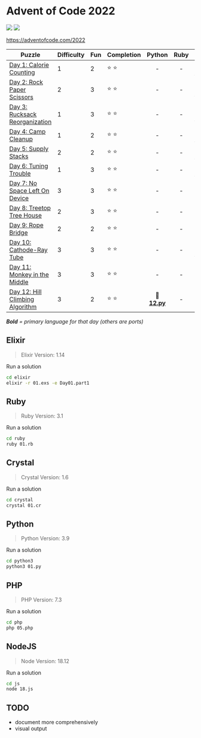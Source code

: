 # Advent of Code 2022

![](https://img.shields.io/badge/days%20completed-12-red) ![](https://img.shields.io/badge/stars%20⭐-24-yellow)

https://adventofcode.com/2022

| Puzzle | Difficulty | Fun | Completion | Python | Ruby | Elixir | PHP | JS | other |
|--------|------------|-----|------------|:------:|:----:|:------:|:---:|:--:|:-----:|
| [Day 1: Calorie Counting](https://adventofcode.com/2022/day/1) | 1 | 2 | :star: :star: | - | - | :heart_decoration: **[01.exs](elixir/01.exs)** | - | - | :gem: [01.cr](crystal/01.cr) |
| [Day 2: Rock Paper Scissors](https://adventofcode.com/2022/day/2) | 2 | 3 | :star: :star: | - | - | :heart_decoration: **[02.exs](elixir/02.exs)** | - | - | - |
| [Day 3: Rucksack Reorganization](https://adventofcode.com/2022/day/3) | 1 | 3 | :star: :star: | - | - | :heart_decoration: **[03.exs](elixir/03.exs)** | - | - | :gem: [03.cr](crystal/03.cr) |
| [Day 4: Camp Cleanup](https://adventofcode.com/2022/day/4) | 1 | 2 | :star: :star: | - | - | :heart_decoration: **[04.exs](elixir/04.exs)** | :elephant: [04.php](php/04.php) | - | :gem: [04.cr](crystal/04.cr) |
| [Day 5: Supply Stacks](https://adventofcode.com/2022/day/5) | 2 | 2 | :star: :star: | - | - | :heart_decoration: **[05.exs](elixir/05.exs)** | - | - | - |
| [Day 6: Tuning Trouble](https://adventofcode.com/2022/day/6) | 1 | 3 | :star: :star: | - | - | :heart_decoration: **[06.exs](elixir/06.exs)** | :elephant: [06.php](php/06.php) | - | :gem: [06.cr](crystal/06.cr) |
| [Day 7: No Space Left On Device](https://adventofcode.com/2022/day/7) | 3 | 3 | :star: :star: | - | - | - | - | :jack_o_lantern: **[07.js](js/07.js)** | :gem: [07.cr](crystal/07.cr) |
| [Day 8: Treetop Tree House](https://adventofcode.com/2022/day/8) | 2 | 3 | :star: :star: | - | - | - | - | - | :gem: **[08.cr](crystal/08.cr)** |
| [Day 9: Rope Bridge](https://adventofcode.com/2022/day/9) | 2 | 2 | :star: :star: | - | - | - | - | - | :gem: **[09.cr](crystal/09.cr)** |
| [Day 10: Cathode-Ray Tube](https://adventofcode.com/2022/day/10) | 3 | 3 | :star: :star: | - | - | :heart_decoration: **[10.exs](elixir/10.exs)** | - | - | - |
| [Day 11: Monkey in the Middle](https://adventofcode.com/2022/day/10) | 3 | 3 | :star: :star: | - | - | - | - | :jack_o_lantern: **[11.js](js/11.js)** | - |
| [Day 12: Hill Climbing Algorithm](https://adventofcode.com/2022/day/11) | 3 | 2 | :star: :star: | :snake: **[12.py](python/12.py)** | - | - | - | - | - |

_**Bold** = primary language for that day (others are ports)_

## Elixir

> Elixir Version: 1.14

Run a solution

```sh
cd elixir
elixir -r 01.exs -e Day01.part1
```

## Ruby

> Ruby Version: 3.1

Run a solution

```sh
cd ruby
ruby 01.rb
```

## Crystal

> Crystal Version: 1.6

Run a solution

```sh
cd crystal
crystal 01.cr
```

## Python

> Python Version: 3.9

Run a solution

```sh
cd python3
python3 01.py
```

## PHP

> PHP Version: 7.3

Run a solution

```sh
cd php
php 05.php
```

## NodeJS

> Node Version: 18.12

Run a solution

```sh
cd js
node 18.js
```

## TODO

- document more comprehensively
- visual output

